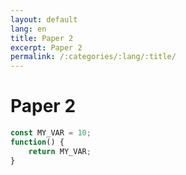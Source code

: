 ```yaml
---
layout: default
lang: en
title: Paper 2
excerpt: Paper 2
permalink: /:categories/:lang/:title/
---
```


# Paper 2


```javascript
const MY_VAR = 10;
function() {
    return MY_VAR;
}
```